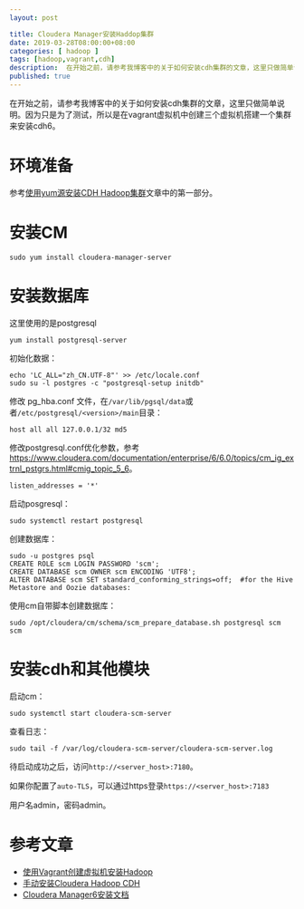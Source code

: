 ```yaml
---
layout: post

title: Cloudera Manager安装Haddop集群
date: 2019-03-28T08:00:00+08:00
categories: [ hadoop ]
tags: [hadoop,vagrant,cdh]
description:  在开始之前，请参考我博客中的关于如何安装cdh集群的文章，这里只做简单说明。因为只是为了测试，所以是在vagrant虚拟机中创建三个虚拟机搭建一个集群来安装cdh6。
published: true
---
```


在开始之前，请参考我博客中的关于如何安装cdh集群的文章，这里只做简单说明。因为只是为了测试，所以是在vagrant虚拟机中创建三个虚拟机搭建一个集群来安装cdh6。

# 环境准备

参考[使用yum源安装CDH Hadoop集群](/2013/04/06/install-cloudera-cdh-by-yum)文章中的第一部分。

# 安装CM

    sudo yum install cloudera-manager-server

# 安装数据库

这里使用的是postgresql

    yum install postgresql-server

初始化数据：

    echo 'LC_ALL="zh_CN.UTF-8"' >> /etc/locale.conf
    sudo su -l postgres -c "postgresql-setup initdb"

修改 pg_hba.conf 文件，在`/var/lib/pgsql/data`或者`/etc/postgresql/<version>/main`目录：

    host all all 127.0.0.1/32 md5
  

修改postgresql.conf优化参数，参考<https://www.cloudera.com/documentation/enterprise/6/6.0/topics/cm_ig_extrnl_pstgrs.html#cmig_topic_5_6>。

    listen_addresses = '*'

启动posgresql：

    sudo systemctl restart postgresql

创建数据库：

    sudo -u postgres psql
    CREATE ROLE scm LOGIN PASSWORD 'scm';
    CREATE DATABASE scm OWNER scm ENCODING 'UTF8';
    ALTER DATABASE scm SET standard_conforming_strings=off;  #for the Hive Metastore and Oozie databases:

使用cm自带脚本创建数据库：

    sudo /opt/cloudera/cm/schema/scm_prepare_database.sh postgresql scm scm

# 安装cdh和其他模块

启动cm：

    sudo systemctl start cloudera-scm-server

查看日志：

    sudo tail -f /var/log/cloudera-scm-server/cloudera-scm-server.log

待启动成功之后，访问`http://<server_host>:7180`。

如果你配置了`auto-TLS`，可以通过https登录`https://<server_host>:7183`

用户名admin，密码admin。

# 参考文章

- [使用Vagrant创建虚拟机安装Hadoop](/2014/02/23/create-virtualbox-by-vagrant)
- [手动安装Cloudera Hadoop CDH](/2013/03/24/manual-install-Cloudera-Hadoop-CDH)
- [Cloudera Manager6安装文档](https://www.cloudera.com/documentation/enterprise/6/6.0/topics/installation.html)
